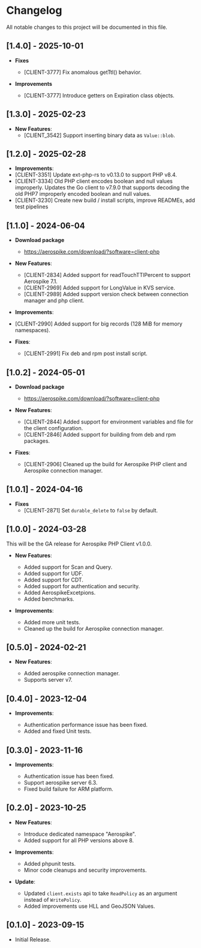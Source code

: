 # Changelog

All notable changes to this project will be documented in this file.

## [1.4.0] - 2025-10-01

- **Fixes**
  - [CLIENT-3777] Fix anomalous getTtl() behavior.

- **Improvements**
  - [CLIENT-3777] Introduce getters on Expiration class objects.

## [1.3.0] - 2025-02-23

- **New Features**:
  - [CLIENT_3542] Support inserting binary data as `Value::blob`.

## [1.2.0] - 2025-02-28

 - **Improvements**: 
  - [CLIENT-3351] Update ext-php-rs to v0.13.0 to support PHP v8.4.
  - [CLIENT-3334] Old PHP client encodes boolean and null values improperly.
    Updates the Go client to v7.9.0 that supports decoding the old PHP7 improperly encoded boolean and null values.
  - [CLIENT-3230] Create new build / install scripts, improve READMEs, add test pipelines

## [1.1.0] - 2024-06-04
- **Download package**
  - https://aerospike.com/download/?software=client-php
  
- **New Features**:

  - [CLIENT-2834] Added support for readTouchTTlPercent to support Aerospike 7.1.
  - [CLIENT-2969] Added support for LongValue in KVS service.
  - [CLIENT-2989] Added support version check between connection manager and php client.

 - **Improvements**: 
  - [CLIENT-2990] Added support for big records (128 MiB for memory namespaces).

- **Fixes**:

  - [CLIENT-2991] Fix deb and rpm post install script.

## [1.0.2] - 2024-05-01
- **Download package**
  - https://aerospike.com/download/?software=client-php
  
- **New Features**:

  - [CLIENT-2844] Added support for environment variables and file for the client configuration.
  - [CLIENT-2846] Added support for building from deb and rpm packages.
  

- **Fixes**:

  - [CLIENT-2906] Cleaned up the build for Aerospike PHP client and Aerospike connection manager.

## [1.0.1] - 2024-04-16

- **Fixes**
  - [CLIENT-2871] Set `durable_delete` to `false` by default.


## [1.0.0] - 2024-03-28

This will be the GA release for Aerospike PHP Client v1.0.0.

- **New Features**:

  - Added support for Scan and Query.
  - Added support for UDF.
  - Added support for CDT.
  - Added support for authentication and security.
  - Added AerospikeExcetpions.
  - Added benchmarks.

- **Improvements**:

  - Added more unit tests.
  - Cleaned up the build for Aerospike connection manager.


## [0.5.0] - 2024-02-21

- **New Features**:

  - Added aerospike connection manager.
  - Supports server v7.

## [0.4.0] - 2023-12-04

- **Improvements**:

  - Authentication performance issue has been fixed.
  - Added and fixed Unit tests.

## [0.3.0] - 2023-11-16

- **Improvements**:

  - Authentication issue has been fixed.
  - Support aerospike server 6.3.
  - Fixed build failure for ARM platform.

## [0.2.0] - 2023-10-25

- **New Features**:

  - Introduce dedicated namespace "Aerospike".
  - Added support for all PHP versions above 8.

- **Improvements**:

  - Added phpunit tests.
  - Minor code cleanups and security improvements.

- **Update**:
  
  - Updated `client.exists` api to take `ReadPolicy` as an argument instead of `WritePolicy`.
  - Added improvements use HLL and GeoJSON Values.
  
## [0.1.0] - 2023-09-15

  - Initial Release.
